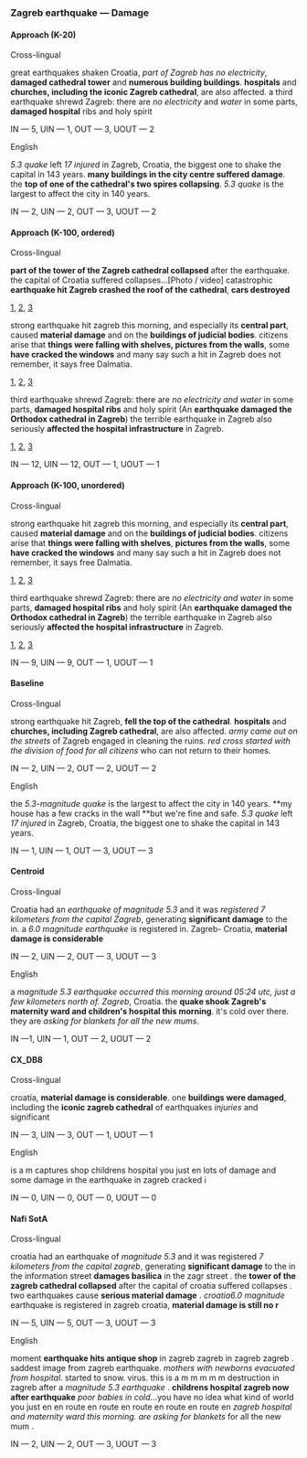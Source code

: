 ### Zagreb earthquake — Damage



#### Approach (K-20)

Cross-lingual

great earthquakes shaken Croatia, *part of Zagreb has no electricity*, **damaged cathedral tower** and **numerous building buildings**. **hospitals** and **churches, including the iconic Zagreb cathedral**, are also affected. a third earthquake shrewd Zagreb: there are *no electricity* and *water* in some parts, **damaged hospital** ribs and holy spirit

IN — 5, UIN — 1, OUT — 3, UOUT — 2

English

*5.3 quake* left *17 injured* in Zagreb, Croatia, the biggest one to shake the capital in 143 years. **many buildings in the city centre suffered damage**. the **top of one of the cathedral's two spires collapsing**. *5.3 quake* is the largest to affect the city in 140 years.

IN — 2, UIN — 2, OUT — 3, UOUT — 2



#### Approach (K-100, ordered)

Cross-lingual

**part of the tower of the Zagreb cathedral collapsed** after the earthquake. the capital of Croatia suffered collapses...[Photo / video] catastrophic **earthquake hit Zagreb crashed the roof of the cathedral**, **cars destroyed** 

[1](http://twitter.com/anyuser/status/1241741296579932163), [2](http://twitter.com/anyuser/status/1241636792698384384), [3](http://twitter.com/anyuser/status/1241767487127072768)

strong earthquake hit zagreb this morning, and especially its **central part**, caused **material damage** and on the **buildings of judicial bodies**. citizens arise that **things were falling with shelves, pictures from the walls**, some **have cracked the windows** and many say such a hit in Zagreb does not remember, it says free Dalmatia. 

[1](http://twitter.com/anyuser/status/1241667814278209537), [2](http://twitter.com/anyuser/status/1241687528522035201), [3](http://twitter.com/anyuser/status/1241652603743883264)

third earthquake shrewd Zagreb: there are *no electricity and water* in some parts, **damaged hospital ribs** and holy spirit (An **earthquake damaged the Orthodox cathedral in Zagreb**) the terrible earthquake in Zagreb also seriously **affected the hospital infrastructure** in Zagreb. 

[1](http://twitter.com/anyuser/status/1241637112262336512), [2](http://twitter.com/anyuser/status/1241740605744730112), [3](http://twitter.com/anyuser/status/1241804561842569216)

IN — 12, UIN — 12, OUT — 1, UOUT — 1



#### Approach (K-100, unordered)

Cross-lingual

strong earthquake hit zagreb this morning, and especially its **central part**, caused **material damage** and on the **buildings of judicial bodies**. citizens arise that **things were falling with shelves**, **pictures from the walls**, some **have cracked the windows** and many say such a hit in Zagreb does not remember, it says free Dalmatia. 

[1](http://twitter.com/anyuser/status/1241667814278209537), [2](http://twitter.com/anyuser/status/1241687528522035201), [3](http://twitter.com/anyuser/status/1241652603743883264)

third earthquake shrewd Zagreb: there are *no electricity and water* in some parts, **damaged hospital ribs** and holy spirit (An **earthquake damaged the Orthodox cathedral in Zagreb**) the terrible earthquake in Zagreb also seriously **affected the hospital infrastructure** in Zagreb. 

[1](http://twitter.com/anyuser/status/1241637112262336512), [2](http://twitter.com/anyuser/status/1241740605744730112), [3](http://twitter.com/anyuser/status/1241804561842569216)

IN — 9, UIN — 9, OUT — 1, UOUT — 1



#### Baseline

Cross-lingual

strong earthquake hit Zagreb, **fell the top of the cathedral**. **hospitals** and **churches, including Zagreb cathedral**, are also affected. *army came out on the streets* of Zagreb engaged in cleaning the ruins. *red cross started with the division of food for all citizens* who can not return to their homes.

IN — 2, UIN — 2, OUT — 2, UOUT — 2

English

the *5.3-magnitude quake* is the largest to affect the city in 140 years. **my house has a few cracks in the wall **but we're fine and safe. *5.3 quake* left *17 injured* in Zagreb, Croatia, the biggest one to shake the capital in 143 years.

IN — 1, UIN — 1, OUT — 3, UOUT — 3

#### Centroid

Cross-lingual

Croatia had an *earthquake of magnitude 5.3* and it was *registered 7 kilometers from the capital Zagreb*, generating **significant damage** to the in. a *6.0 magnitude earthquake* is registered in. Zagreb- Croatia, **material damage is considerable**

IN — 2, UIN — 2, OUT — 3, UOUT — 3

English

a *magnitude 5.3 earthquake occurred this morning around 05:24 utc, just a few kilometers north of. Zagreb*, Croatia. the **quake shook Zagreb's maternity ward and children's hospital this morning**. it's cold over there. they are *asking for blankets for all the new mums*.

IN —1, UIN — 1, OUT — 2, UOUT — 2

#### CX\_DB8

Cross-lingual

croatia, **material damage is considerable**. one **buildings were damaged**, including the **iconic zagreb cathedral** of earthquakes *injuries* and significant

IN — 3, UIN — 3, OUT — 1, UOUT — 1

English

is a m captures shop childrens hospital you just en lots of damage and some damage in the earthquake in zagreb cracked i

IN — 0, UIN — 0, OUT — 0, UOUT — 0

#### Nafi SotA

Cross-lingual

croatia had an earthquake of *magnitude 5.3* and it was registered *7 kilometers from the capital zagreb*, generating **significant damage** to the in
the information street **damages basilica** in the zagr street .
the **tower of the zagreb cathedral collapsed** after the capital of croatia suffered collapses .
two earthquakes cause **serious material damage** .
*croatia6.0 magnitude* earthquake is registered in zagreb croatia, **material damage is still no r**

IN — 5, UIN — 5, OUT — 3, UOUT — 3

English

moment **earthquake hits antique shop** in zagreb zagreb in zagreb zagreb .
saddest image from zagreb earthquake. *mothers with newborns evacuated from hospital*. started to snow. virus. this is a m m m m m
destruction in zagreb after a *magnitude 5.3 earthquake* .
**childrens hospital zagreb now after earthquake** *poor babies in cold*...you have no idea what kind of world you just en en route en route en route en route en route en
*zagreb hospital and maternity ward this morning. are asking for blankets* for all the new mum .

IN — 2, UIN — 2, OUT — 3, UOUT — 3
